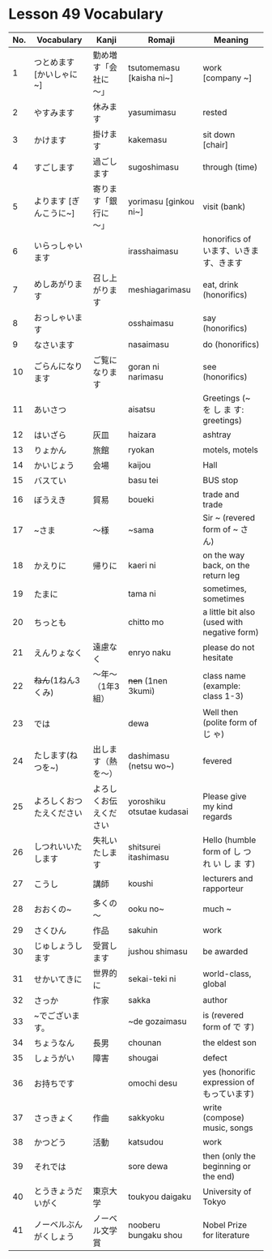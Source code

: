 # Lesson 49 Vocabulary

| No. | Vocabulary               | Kanji                  | Romaji                    | Meaning                                     |
| --- | ------------------------ | ---------------------- | ------------------------- | ------------------------------------------- |
| 1   | つとめます [かいしゃに~] | 勤め増す「会社に～」   | tsutomemasu [kaisha ni~]  | work [company ~]                            |
| 2   | やすみます               | 休みます               | yasumimasu                | rested                                      |
| 3   | かけます                 | 掛けます               | kakemasu                  | sit down [chair]                            |
| 4   | すごします               | 過ごします             | sugoshimasu               | through (time)                              |
| 5   | よります [ぎんこうに~]   | 寄ります「銀行に～」   | yorimasu [ginkou ni~]     | visit (bank)                                |
| 6   | いらっしゃいます         |                        | irasshaimasu              | honorifics of います、いきます、きます      |
| 7   | めしあがります           | 召し上がります         | meshiagarimasu            | eat, drink (honorifics)                     |
| 8   | おっしゃいます           |                        | osshaimasu                | say (honorifics)                            |
| 9   | なさいます               |                        | nasaimasu                 | do (honorifics)                             |
| 10  | ごらんになります         | ご覧になります         | goran ni narimasu         | see (honorifics)                            |
| 11  | あいさつ                 |                        | aisatsu                   | Greetings (~ を し ま す: greetings)        |
| 12  | はいざら                 | 灰皿                   | haizara                   | ashtray                                     |
| 13  | りょかん                 | 旅館                   | ryokan                    | motels, motels                              |
| 14  | かいじょう               | 会場                   | kaijou                    | Hall                                        |
| 15  | バスてい                 |                        | basu tei                  | BUS stop                                    |
| 16  | ぼうえき                 | 貿易                   | boueki                    | trade and trade                             |
| 17  | ~さま                    | ～様                   | ~sama                     | Sir ~ (revered form of ~ さ ん)             |
| 18  | かえりに                 | 帰りに                 | kaeri ni                  | on the way back, on the return leg          |
| 19  | たまに                   |                        | tama ni                   | sometimes, sometimes                        |
| 20  | ちっとも                 |                        | chitto mo                 | a little bit also (used with negative form) |
| 21  | えんりょなく             | 遠慮なく               | enryo naku                | please do not hesitate                      |
| 22  | ~~ねん~~(1ねん3くみ)     | ～年～（1年3組）       | ~~nen~~ (1nen 3kumi)      | class name (example: class 1-3)             |
| 23  | では                     |                        | dewa                      | Well then (polite form of じ ゃ)            |
| 24  | たします(ねつを~)        | 出します（熱を～）     | dashimasu (netsu wo~)     | fevered                                     |
| 25  | よろしくおつたえください | よろしくお伝えください | yoroshiku otsutae kudasai | Please give my kind regards                 |
| 26  | しつれいいたします       | 失礼いたします         | shitsurei itashimasu      | Hello (humble form of し つ れ い し ま す) |
| 27  | こうし                   | 講師                   | koushi                    | lecturers and rapporteur                    |
| 28  | おおくの~                | 多くの～               | ooku no~                  | much ~                                      |
| 29  | さくひん                 | 作品                   | sakuhin                   | work                                        |
| 30  | じゅしょうします         | 受賞します             | jushou shimasu            | be awarded                                  |
| 31  | せかいてきに             | 世界的に               | sekai-teki ni             | world-class, global                         |
| 32  | さっか                   | 作家                   | sakka                     | author                                      |
| 33  | ~でございます。          |                        | ~de gozaimasu             | is (revered form of で す)                  |
| 34  | ちょうなん               | 長男                   | chounan                   | the eldest son                              |
| 35  | しょうがい               | 障害                   | shougai                   | defect                                      |
| 36  | お持ちです               |                        | omochi desu               | yes (honorific expression of もっています)  |
| 37  | さっきょく               | 作曲                   | sakkyoku                  | write (compose) music, songs                |
| 38  | かつどう                 | 活動                   | katsudou                  | work                                        |
| 39  | それでは                 |                        | sore dewa                 | then (only the beginning or the end)        |
| 40  | とうきょうだいがく       | 東京大学               | toukyou daigaku           | University of Tokyo                         |
| 41  | ノーベルぶんがくしょう   | ノーベル文学賞         | nooberu bungaku shou      | Nobel Prize for literature                  |
